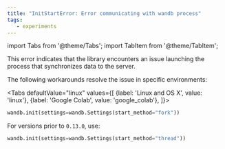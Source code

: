 ```yaml
---
title: "InitStartError: Error communicating with wandb process"
tags:
   - experiments
---
```

import Tabs from '@theme/Tabs';
import TabItem from '@theme/TabItem';

This error indicates that the library encounters an issue launching the process that synchronizes data to the server.

The following workarounds resolve the issue in specific environments:

<Tabs
  defaultValue="linux"
  values={[
    {label: 'Linux and OS X', value: 'linux'},
    {label: 'Google Colab', value: 'google_colab'},
  ]}>
  <TabItem value="linux">

```python
wandb.init(settings=wandb.Settings(start_method="fork"))
```
  </TabItem>
  <TabItem value="google_colab">

For versions prior to `0.13.0`, use:

```python
wandb.init(settings=wandb.Settings(start_method="thread"))
```
  </TabItem>
</Tabs>